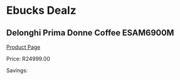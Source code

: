
# Ebucks Dealz
## Delonghi Prima Donne Coffee ESAM6900M
[Product Page](https://www.ebucks.com/web/shop/productSelected.do?prodId=1158921206&catId=704984897)

Price: R24999.00

Savings: 


	